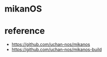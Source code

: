 # mikanOS
# reference
- https://github.com/uchan-nos/mikanos
- https://github.com/uchan-nos/mikanos-build